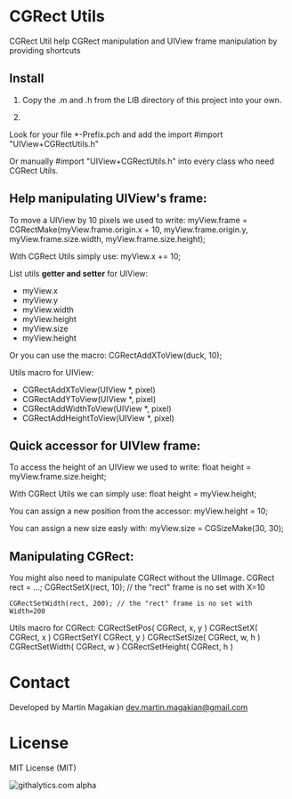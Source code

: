 CGRect Utils
==========

CGRect Util help CGRect manipulation and UIView frame manipulation by providing shortcuts


Install
---
1) Copy the .m and .h from the LIB directory of this project into your own.


2)
Look for your file *-Prefix.pch and add the import
	#import "UIView+CGRectUtils.h"

Or manually #import "UIView+CGRectUtils.h" into every class who need CGRect Utils.



Help manipulating UIView's frame:
---

To move a UIView by 10 pixels we used to write:
	myView.frame = CGRectMake(myView.frame.origin.x + 10, myView.frame.origin.y, myView.frame.size.width, myView.frame.size.height);

With CGRect Utils simply use:
	myView.x += 10;


List utils **getter and setter** for UIView:
- myView.x
- myView.y
- myView.width
- myView.height
- myView.size
- myView.height


Or you can use the macro:
	CGRectAddXToView(duck, 10);


Utils macro for UIView:
- CGRectAddXToView(UIView *, pixel)
- CGRectAddYToView(UIView *, pixel)
- CGRectAddWidthToView(UIView *, pixel)
- CGRectAddHeightToView(UIView *, pixel)




Quick accessor for UIVIew frame:
---

To access the height of an UIView we used to write:
	float height = myView.frame.size.height;

With CGRect Utils we can simply use:
	float height = myView.height;

You can assign a new position from the accessor:
	myView.height = 10;

You can assign a new size easly with:
	myView.size = CGSizeMake(30, 30);



Manipulating CGRect:
---

You might also need to manipulate CGRect without the UIImage.
	CGRect rect = ...;
	CGRectSetX(rect, 10); // the "rect" frame is no set with X=10

	CGRectSetWidth(rect, 200); // the "rect" frame is no set with Width=200

Utils macro for CGRect:
CGRectSetPos( CGRect, x, y )
CGRectSetX( CGRect, x ) 
CGRectSetY( CGRect, y )
CGRectSetSize( CGRect, w, h )
CGRectSetWidth( CGRect, w )
CGRectSetHeight( CGRect, h )


Contact
=========
Developed by Martin Magakian
dev.martin.magakian@gmail.com


License
=========
MIT License (MIT)



![githalytics.com alpha](https://cruel-carlota.pagodabox.com/0a72d1392c93920de762d18baee0e641 "githalytics.com")
